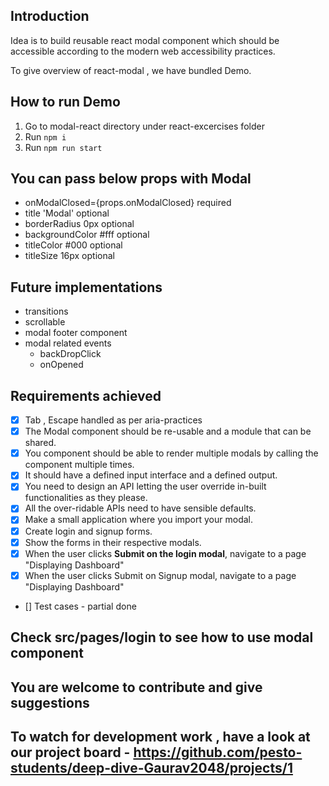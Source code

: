 ## Introduction

Idea is to build reusable react modal component which should be accessible according to the modern web accessibility practices.

To give overview of react-modal , we have bundled Demo.

## How to run Demo 

 1. Go to modal-react directory under react-excercises folder
 2. Run `npm i`
 2. Run `npm run start` 


##  You can pass below props with Modal    
                                         
 - onModalClosed={props.onModalClosed}                required
 - title                                'Modal'       optional
 - borderRadius                         0px           optional
 - backgroundColor                      #fff          optional
 - titleColor                           #000          optional
 - titleSize                            16px          optional
 
 
 ## Future implementations

 - transitions
 - scrollable
 - modal footer component
 - modal related events 
   - backDropClick
   - onOpened


## Requirements achieved 
  - [x] Tab , Escape handled as per aria-practices
  - [x] The Modal component should be re-usable and a module that can be shared.
  - [x] You component should be able to render multiple modals by calling the component     multiple times.
  - [x] It should have a defined input interface and a defined output.
  - [x] You need to design an API letting the user override in-built functionalities as they please.
  - [x] All the over-ridable APIs need to have sensible defaults.
  - [x] Make a small application where you import your modal.
  - [x] Create login and signup forms.
  - [x] Show the forms in their respective modals.
  - [x] When the user clicks **Submit on the login modal**, navigate to a page "Displaying Dashboard"
  - [x] When the user clicks Submit on Signup modal, navigate to a page "Displaying Dashboard"
  - [] Test cases - partial done
 

## Check src/pages/login to see how to use modal component

## You are welcome to contribute and give suggestions 
## To watch for development work , have a look at our project board - https://github.com/pesto-students/deep-dive-Gaurav2048/projects/1
